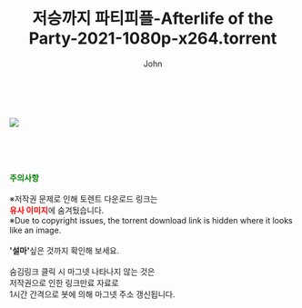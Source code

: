 ﻿---
layout: post
title:  "저승까지 파티피플-Afterlife of the Party-2021-1080p-x264.torrent"
author: John
categories: [ 영화 ]
tags: [  ]
image: https://torrentrj52.com/uploadfile/full/f7498870ef3c8d87dd27664ea1da01b559a18278.jpg 
description: "저승까지 파티피플-Afterlife of the Party-2021-1080p-x264 torrent 정보 공유"
toc: true
toc_sticky: true
---

<br>
<p><img src="https://torrentrj52.com/uploadfile/full/f7498870ef3c8d87dd27664ea1da01b559a18278.jpg"/></p>
    
<br><br><br>
<p data-ke-size="size16"><b><span style="color: green;">주의사항</span></b><br /><br />※저작권 문제로 인해 토렌트 다운로드 링크는<br /><b><span style="color: red;">유사 이미지</span></b>에 숨겨뒀습니다.<br />※Due to copyright issues, the torrent download link is hidden where it looks like an image.<br /><br /><b>'설마'</b>싶은 것까지 확인해 보세요.<br /><br />숨김링크 클릭 시 마그넷 나타나지 않는 것은<br />저작권으로 인한 링크만료 자료로<br />1시간 간격으로 봇에 의해 마그넷 주소 갱신됩니다.</p>
